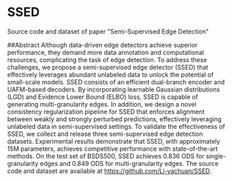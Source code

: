 # SSED

 Source code and dataset of paper "Semi-Supervised Edge Detection"

##Abstract
Although data-driven edge detectors achieve superior performance, they demand more data annotation and computational resources, complicating the task of edge detection.
To address these challenges, we propose a semi-supervised edge detector (SSED) that effectively leverages abundant unlabeled data to unlock the potential of small-scale models.
SSED consists of an efficient dual-branch encoder and UAFM-based decoders. By incorporating learnable Gaussian distributions (LGD) and Evidence Lower Bound (ELBO) loss, SSED is capable of generating multi-granularity edges. 
In addition, we design a novel consistency regularization pipeline for SSED that enforces alignment between weakly and strongly perturbed predictions, effectively leveraging unlabeled data in semi-supervised settings.
To validate the effectiveness of SSED, we collect and release three semi-supervised edge detection datasets. Experimental results demonstrate that SSED, with approximately 15M parameters, achieves competitive performance with state-of-the-art methods. On the test set of BSDS500, SSED achieves 0.836 ODS for single-granularity edges and 0.849 ODS for multi-granularity edges.
The source code and dataset are available at https://github.com/Li-yachuan/SSED.
